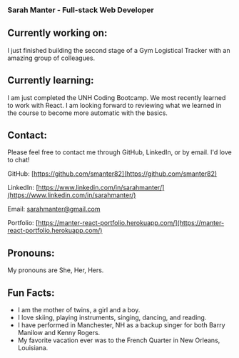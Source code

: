 ### Sarah Manter - Full-stack Web Developer

## Currently working on:

I just finished building the second stage of a Gym Logistical Tracker with an amazing group of colleagues. 

## Currently learning:
I am just completed the UNH Coding Bootcamp.  We most recently learned to work with React.  I am looking forward to reviewing what we learned in the course to become more automatic with the basics.

## Contact:

Please feel free to contact me through GitHub, LinkedIn, or by email.  I'd love to chat!

GitHub: [https://github.com/smanter82](https://github.com/smanter82)

LinkedIn: [https://www.linkedin.com/in/sarahmanter/](https://www.linkedin.com/in/sarahmanter/)

Email: sarahmanter@gmail.com

Portfolio:  [https://manter-react-portfolio.herokuapp.com/](https://manter-react-portfolio.herokuapp.com/)

## Pronouns:

My pronouns are She, Her, Hers.

## Fun Facts:

- I am the mother of twins, a girl and a boy.
- I love skiing, playing instruments, singing, dancing, and reading.
- I have performed in Manchester, NH as a backup singer for both Barry Manilow and Kenny Rogers.
- My favorite vacation ever was to the French Quarter in New Orleans, Louisiana.

